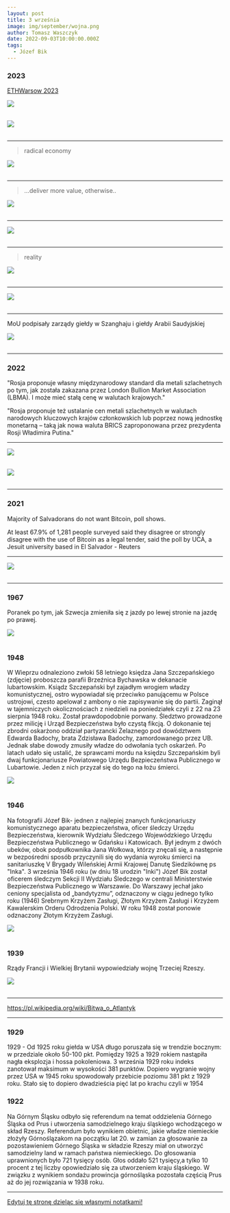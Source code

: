 ```yaml
---
layout: post
title: 3 września
image: img/september/wojna.png
author: Tomasz Waszczyk
date: 2022-09-03T10:00:00.000Z
tags:
  - Józef Bik
---
```


### 2023

[ETHWarsow 2023](https://github.com/TomaszWaszczyk/historia.waszczyk.com/tree/master/src/content/img/august/ethwarsow)

<img src="./img/august/ethwarsow/IMG_0111.JPEG"><br><br>

<img src="./img/august/ethwarsow/IMG_0087.JPEG"><br><br>

---

> radical economy

<img src="./img/august/ethwarsow/IMG_0088.JPEG"><br><br>

---

> ...deliver more value, otherwise..

<img src="./img/august/ethwarsow/IMG_0095.JPEG"><br><br>

---

<img src="./img/august/ethwarsow/IMG_0096.JPEG"><br><br>

---

> reality

<img src="./img/august/ethwarsow/IMG_0104.JPEG"><br><br>

---

<img src="./img/august/ethwarsow/IMG_0112.JPEG"><br><br>

---

MoU podpisały zarządy giełdy w Szanghaju i giełdy Arabii Saudyjskiej

<img src="./img/september/mou.jpeg"><br><br>

---

### 2022

"Rosja proponuje własny międzynarodowy standard dla metali szlachetnych po tym, jak została zakazana przez London Bullion Market Association (LBMA). I może mieć stałą cenę w walutach krajowych."

"Rosja proponuje też ustalanie cen metali szlachetnych w walutach narodowych kluczowych krajów członkowskich lub poprzez nową jednostkę monetarną – taką jak nowa waluta BRICS zaproponowana przez prezydenta Rosji Władimira Putina."

---

<img src="./img/september/biden.jpeg"><br><br>

<img src="./img/september/communism.jpeg"><br><br>

---

### 2021

Majority of Salvadorans do not want Bitcoin, poll shows.

At least 67.9% of 1,281 people surveyed said they disagree or strongly disagree with the use of Bitcoin as a legal tender, said the poll by UCA, a Jesuit university based in El Salvador - Reuters

---

<img src="./img/september/mieszkaniapodwyzka.png"><br><br>

---

### 1967

Poranek po tym, jak Szwecja zmieniła się z jazdy po lewej stronie na jazdę po prawej.

<img src="./img/september/prawoszwecja.jpg"><br><br>

### 1948

W Wieprzu odnaleziono zwłoki 58 letniego księdza Jana Szczepańskiego (zdjęcie) proboszcza parafii Brzeźnica Bychawska w dekanacie lubartowskim.
Ksiądz Szczepański był zajadłym wrogiem władzy komunistycznej, ostro wypowiadał się przeciwko panującemu w Polsce ustrojowi, czesto apelował z ambony o nie zapisywanie się do partii.
Zaginął w tajemniczych okolicznościach z niedzieli na poniedziałek czyli z 22 na 23 sierpnia 1948 roku. Został prawdopodobnie porwany.
Śledztwo prowadzone przez milicję i Urząd Bezpieczeństwa było czystą fikcją. O dokonanie tej zbrodni oskarżono oddział partyzancki Żelaznego pod dowództwem Edwarda Badochy, brata Zdzisława Badochy, zamordowanego przez UB. Jednak słabe dowody zmusiły władze do odwołania tych oskarżeń.
Po latach udało się ustalić, że sprawcami mordu na księdzu Szczepańskim byli dwaj funkcjonariusze Powiatowego Urzędu Bezpieczeństwa Publicznego w Lubartowie. Jeden z nich przyzał się do tego na łożu śmierci.

<img src="./img/september/szczepanski.jpg"><br><br>

### 1946

Na fotografii Józef Bik- jednen z najlepiej znanych funkcjonariuszy komunistycznego aparatu bezpieczeństwa, oficer śledczy Urzędu Bezpieczeństwa, kierownik Wydziału Śledczego Wojewódzkiego Urzędu Bezpieczeństwa Publicznego w Gdańsku i Katowicach. Był jednym z dwóch ubeków, obok podpułkownika Jana Wołkowa, którzy znęcali się, a następnie w bezpośredni sposób przyczynili się do wydania wyroku śmierci na sanitariuszkę V Brygady Wileńskiej Armii Krajowej Danutę Siedzikównę ps "Inka".
3 września 1946 roku (w dniu 18 urodzin "Inki") Józef Bik został oficerem śledczym Sekcji II Wydziału Śledczego w centrali Ministerstwie Bezpieczeństwa Publicznego w Warszawie. Do Warszawy jechał jako ceniony specjalista od „bandytyzmu”, odznaczony w ciągu jednego tylko roku (1946) Srebrnym Krzyżem Zasługi, Złotym Krzyżem Zasługi i Krzyżem Kawalerskim Orderu Odrodzenia Polski. W roku 1948 został ponowie odznaczony Złotym Krzyżem Zasługi.

<img src="./img/september/bik.jpg"><br><br>

### 1939

Rządy Francji i Wielkiej Brytanii wypowiedziały wojnę Trzeciej Rzeszy.

<img src="./img/september/wojnaniemcy.jpg"><br><br>

---

https://pl.wikipedia.org/wiki/Bitwa_o_Atlantyk

---

### 1929

1929 - Od 1925 roku giełda w USA długo poruszała się w trendzie bocznym: w przedziale około 50-100 pkt. Pomiędzy 1925 a 1929 rokiem nastąpiła nagła eksplozja i hossa pokoleniowa. 3 września 1929 roku indeks zanotował maksimum w wysokości 381 punktów. Dopiero wygranie wojny przez USA w 1945 roku spowodowały przebicie poziomu 381 pkt z 1929 roku. Stało się to dopiero dwadzieścia pięć lat po krachu czyli w 1954

### 1922

Na Górnym Śląsku odbyło się referendum na temat oddzielenia Górnego Śląska od Prus i utworzenia samodzielnego kraju śląskiego wchodzącego w skład Rzeszy.
Referendum było wynikiem obietnic, jakie władze niemieckie złożyły Górnoślązakom na początku lat 20. w zamian za głosowanie za
pozostawieniem Górnego Śląska w składzie Rzeszy miał on utworzyć samodzielny land w ramach państwa niemieckiego.
Do głosowania uprawnionych było 721 tysięcy osób. Głos oddało 521 tysięcy,a tylko 10 procent z tej liczby opowiedziało się za utworzeniem kraju śląskiego.
W związku z wynikiem sondażu prowincja górnośląska pozostała częścią Prus aż do jej rozwiązania w 1938 roku.

---

<a href="https://github.com/TomaszWaszczyk/historia.waszczyk.com/edit/master/src/content/september-3.md" target="_blank">Edytuj tę stronę dzieląc się własnymi notatkami!</a>
